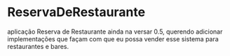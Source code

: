 # ReservaDeRestaurante
aplicação Reserva de Restaurante ainda na versar 0.5, querendo adicionar implementações que façam com que eu possa vender esse sistema para restaurantes e bares.
